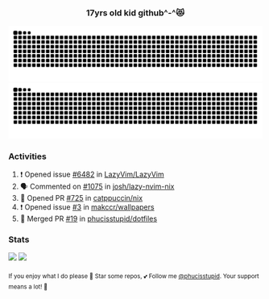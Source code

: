 <h3 align="center">17yrs old kid github^-^😻</h3>

![GitHub Contribution Grid Snake (Dark)](https://raw.githubusercontent.com/phucisstupid/phucisstupid/output/catppuccin-mocha.svg#gh-dark-mode-only)
![GitHub Contribution Grid Snake (Light)](https://raw.githubusercontent.com/phucisstupid/phucisstupid/output/github-contribution-grid-snake.svg#gh-light-mode-only)

### Activities

<!--START_SECTION:activity-->
1. ❗ Opened issue [#6482](https://github.com/LazyVim/LazyVim/issues/6482) in [LazyVim/LazyVim](https://github.com/LazyVim/LazyVim)
2. 🗣 Commented on [#1075](https://github.com/josh/lazy-nvim-nix/issues/1075#issuecomment-3314574781) in [josh/lazy-nvim-nix](https://github.com/josh/lazy-nvim-nix)
3. 💪 Opened PR [#725](https://github.com/catppuccin/nix/pull/725) in [catppuccin/nix](https://github.com/catppuccin/nix)
4. ❗ Opened issue [#3](https://github.com/makccr/wallpapers/issues/3) in [makccr/wallpapers](https://github.com/makccr/wallpapers)
5. 🎉 Merged PR [#19](https://github.com/phucisstupid/dotfiles/pull/19) in [phucisstupid/dotfiles](https://github.com/phucisstupid/dotfiles)
<!--END_SECTION:activity-->

### Stats

<div>
  <img width=400 src="https://github-readme-stats.vercel.app/api?username=phucisstupid&show_icons=true&theme=catppuccin_mocha"/>
  <img width=400 src="https://github-readme-stats.vercel.app/api/top-langs?username=phucisstupid&layout=compact&theme=catppuccin_mocha&card_width=395"/>
</div>

<sub>If you enjoy what I do please 🌟 Star some repos, 💕 Follow me [@phucisstupid](https://github.com/phucisstupid). Your support means a lot! 🥰
